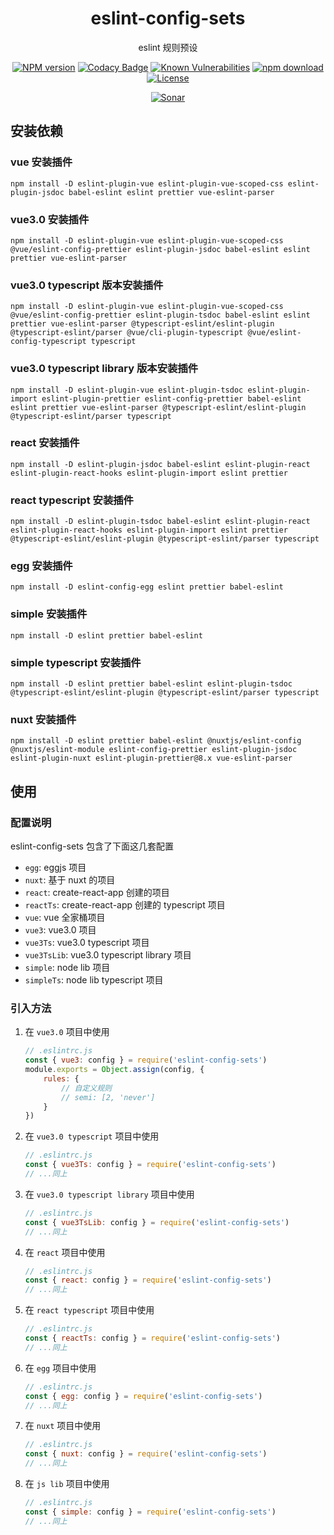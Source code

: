 <div style="text-align: center;" align="center">

# eslint-config-sets

eslint 规则预设

[![NPM version][npm-image]][npm-url]
[![Codacy Badge][codacy-image]][codacy-url]
[![Known Vulnerabilities][snyk-image]][snyk-url]
[![npm download][download-image]][download-url]
[![License][license-image]][license-url]

[![Sonar][sonar-image]][sonar-url]

</div>

## 安装依赖

### vue 安装插件

```shell
npm install -D eslint-plugin-vue eslint-plugin-vue-scoped-css eslint-plugin-jsdoc babel-eslint eslint prettier vue-eslint-parser
```

### vue3.0 安装插件

```shell
npm install -D eslint-plugin-vue eslint-plugin-vue-scoped-css @vue/eslint-config-prettier eslint-plugin-jsdoc babel-eslint eslint prettier vue-eslint-parser
```

### vue3.0 typescript 版本安装插件

```shell
npm install -D eslint-plugin-vue eslint-plugin-vue-scoped-css @vue/eslint-config-prettier eslint-plugin-tsdoc babel-eslint eslint prettier vue-eslint-parser @typescript-eslint/eslint-plugin @typescript-eslint/parser @vue/cli-plugin-typescript @vue/eslint-config-typescript typescript
```

### vue3.0 typescript library 版本安装插件

```shell
npm install -D eslint-plugin-vue eslint-plugin-tsdoc eslint-plugin-import eslint-plugin-prettier eslint-config-prettier babel-eslint eslint prettier vue-eslint-parser @typescript-eslint/eslint-plugin @typescript-eslint/parser typescript
```

### react 安装插件

```shell
npm install -D eslint-plugin-jsdoc babel-eslint eslint-plugin-react eslint-plugin-react-hooks eslint-plugin-import eslint prettier
```

### react typescript 安装插件

```shell
npm install -D eslint-plugin-tsdoc babel-eslint eslint-plugin-react eslint-plugin-react-hooks eslint-plugin-import eslint prettier @typescript-eslint/eslint-plugin @typescript-eslint/parser typescript
```

### egg 安装插件

```shell
npm install -D eslint-config-egg eslint prettier babel-eslint
```

### simple 安装插件

```shell
npm install -D eslint prettier babel-eslint
```

### simple typescript 安装插件

```shell
npm install -D eslint prettier babel-eslint eslint-plugin-tsdoc @typescript-eslint/eslint-plugin @typescript-eslint/parser typescript
```

### nuxt 安装插件

```shell
npm install -D eslint prettier babel-eslint @nuxtjs/eslint-config @nuxtjs/eslint-module eslint-config-prettier eslint-plugin-jsdoc eslint-plugin-nuxt eslint-plugin-prettier@8.x vue-eslint-parser
```

## 使用

### 配置说明

eslint-config-sets 包含了下面这几套配置

-   `egg`: eggjs 项目
-   `nuxt`: 基于 nuxt 的项目
-   `react`: create-react-app 创建的项目
-   `reactTs`: create-react-app 创建的 typescript 项目
-   `vue`: vue 全家桶项目
-   `vue3`: vue3.0 项目
-   `vue3Ts`: vue3.0 typescript 项目
-   `vue3TsLib`: vue3.0 typescript library 项目
-   `simple`: node lib 项目
-   `simpleTs`: node lib typescript 项目

### 引入方法

1. 在 `vue3.0` 项目中使用

    ```js
    // .eslintrc.js
    const { vue3: config } = require('eslint-config-sets')
    module.exports = Object.assign(config, {
        rules: {
            // 自定义规则
            // semi: [2, 'never']
        }
    })
    ```

2. 在 `vue3.0 typescript` 项目中使用

    ```js
    // .eslintrc.js
    const { vue3Ts: config } = require('eslint-config-sets')
    // ...同上
    ```

3. 在 `vue3.0 typescript library` 项目中使用

    ```js
    // .eslintrc.js
    const { vue3TsLib: config } = require('eslint-config-sets')
    // ...同上
    ```

4. 在 `react` 项目中使用

    ```js
    // .eslintrc.js
    const { react: config } = require('eslint-config-sets')
    // ...同上
    ```

5. 在 `react typescript` 项目中使用

    ```js
    // .eslintrc.js
    const { reactTs: config } = require('eslint-config-sets')
    // ...同上
    ```

6. 在 `egg` 项目中使用

    ```js
    // .eslintrc.js
    const { egg: config } = require('eslint-config-sets')
    // ...同上
    ```

7. 在 `nuxt` 项目中使用

    ```js
    // .eslintrc.js
    const { nuxt: config } = require('eslint-config-sets')
    // ...同上
    ```

8. 在 `js lib` 项目中使用

    ```js
    // .eslintrc.js
    const { simple: config } = require('eslint-config-sets')
    // ...同上
    ```

[npm-image]: https://img.shields.io/npm/v/eslint-config-sets.svg?style=flat-square
[npm-url]: https://npmjs.org/package/eslint-config-sets
[codacy-image]: https://app.codacy.com/project/badge/Grade/f70d4880e4ad4f40aa970eb9ee9d0696
[codacy-url]: https://www.codacy.com/gh/saqqdy/eslint-config-sets/dashboard?utm_source=github.com&utm_medium=referral&utm_content=saqqdy/eslint-config-sets&utm_campaign=Badge_Grade
[snyk-image]: https://snyk.io/test/npm/eslint-config-sets/badge.svg?style=flat-square
[snyk-url]: https://snyk.io/test/npm/eslint-config-sets
[download-image]: https://img.shields.io/npm/dm/eslint-config-sets.svg?style=flat-square
[download-url]: https://npmjs.org/package/eslint-config-sets
[license-image]: https://img.shields.io/badge/License-MIT-blue.svg
[license-url]: LICENSE
[sonar-image]: https://sonarcloud.io/api/project_badges/quality_gate?project=saqqdy_eslint-config-sets
[sonar-url]: https://sonarcloud.io/dashboard?id=saqqdy_eslint-config-sets
